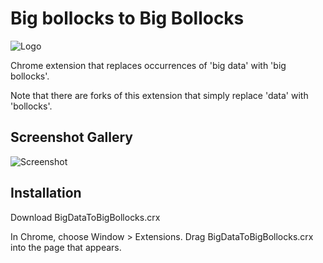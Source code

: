 Big bollocks to Big Bollocks
=============

<img src="https://isatools.files.wordpress.com/2013/09/bigdata-bollocks.png" align="center" alt="Logo"/>

Chrome extension that replaces occurrences of 'big data' with 'big bollocks'.

Note that there are forks of this extension that simply replace 'data' with 'bollocks'.


Screenshot Gallery
------------------


<img src="https://isatools.files.wordpress.com/2013/09/screen-shot-2013-09-10-at-12-02-11.png?w=714" align="center" alt="Screenshot"/>

Installation
------------
Download BigDataToBigBollocks.crx

In Chrome, choose Window > Extensions.  Drag BigDataToBigBollocks.crx into the page that appears.
